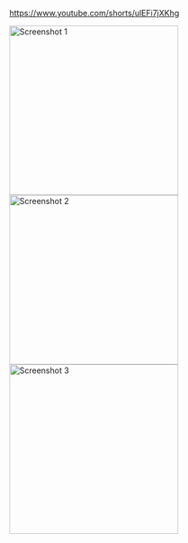 https://www.youtube.com/shorts/ulEFi7jXKhg

<img src="https://github.com/mrjake34/Tekno-Stilim/assets/121731273/684b4358-822a-49a5-b1ad-7fad9b49aa91" alt="Screenshot 1" width="300">
<img src="https://github.com/mrjake34/Tekno-Stilim/assets/121731273/5cdf502d-e451-4339-8469-c393890b50d0" alt="Screenshot 2" width="300">
<img src="https://github.com/mrjake34/Tekno-Stilim/assets/121731273/da76e20b-cb05-4eca-9f78-9971b0718ce2" alt="Screenshot 3" width="300">
